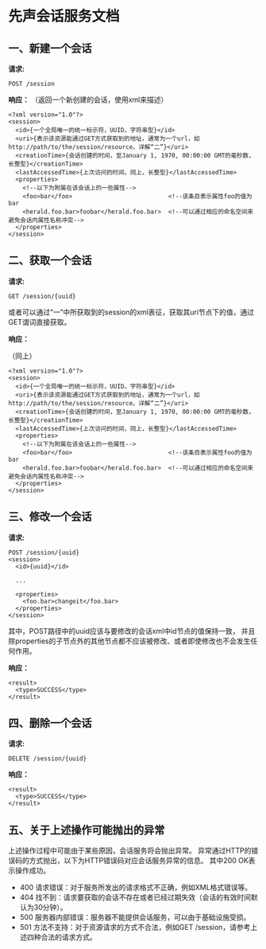 先声会话服务文档
================
一、新建一个会话
----------------
**请求:**

    POST /session

**响应：**
（返回一个新创建的会话，使用xml来描述）

    <?xml version="1.0"?>
    <session>
      <id>{一个全局唯一的统一标示符，UUID，字符串型}</id>
      <uri>{表示该资源能通过GET方式获取到的地址，通常为一个url，如http://path/to/the/session/resource，详解“二”}</uri>
      <creationTime>{会话创建的时间，至January 1, 1970, 00:00:00 GMT的毫秒数，长整型}</creationTime>
      <lastAccessedTime>{上次访问的时间，同上，长整型}</lastAccessedTime>
      <properties>
        <!--以下为附属在该会话上的一些属性-->
        <foo>bar</foo>                           <!--该条目表示属性foo的值为bar
        <herald.foo.bar>foobar</herald.foo.bar>  <!--可以通过相应的命名空间来避免会话内属性名称冲突-->
      </properties>
    </session>

二、获取一个会话
----------------
**请求:**

    GET /session/{uuid}
    
或者可以通过“一”中所获取到的session的xml表征，获取其uri节点下的值，通过GET谓词直接获取。

**响应：**

（同上）

    <?xml version="1.0"?>
    <session>
      <id>{一个全局唯一的统一标示符，UUID，字符串型}</id>
      <uri>{表示该资源能通过GET方式获取到的地址，通常为一个url，如http://path/to/the/session/resource，详解“二”}</uri>
      <creationTime>{会话创建的时间，至January 1, 1970, 00:00:00 GMT的毫秒数，长整型}</creationTime>
      <lastAccessedTime>{上次访问的时间，同上，长整型}</lastAccessedTime>
      <properties>
        <!--以下为附属在该会话上的一些属性-->
        <foo>bar</foo>                           <!--该条目表示属性foo的值为bar
        <herald.foo.bar>foobar</herald.foo.bar>  <!--可以通过相应的命名空间来避免会话内属性名称冲突-->
      </properties>
    </session>

三、修改一个会话
----------------
**请求:**

    POST /session/{uuid}
    <session>
      <id>{uuid}</id>
      
      ...
      
      <properties>
        <foo.bar>changeit</foo.bar>
      </properties>
    </session>

其中，POST路径中的uuid应该与要修改的会话xml中id节点的值保持一致，
并且除properties的子节点外的其他节点都不应该被修改、或者即使修改也不会发生任何作用。

**响应：**

    <result>
      <type>SUCCESS</type>
    </result>

四、删除一个会话
----------------
**请求:**

    DELETE /session/{uuid}

**响应：**

    <result>
      <type>SUCCESS</type>
    </result>

五、关于上述操作可能抛出的异常
------------------------------
上述操作过程中可能由于某些原因，会话服务将会抛出异常。
异常通过HTTP的错误码的方式抛出，以下为HTTP错误码对应会话服务异常的信息。
其中200 OK表示操作成功。

+ 400 请求错误：对于服务所发出的请求格式不正确，例如XML格式错误等。
+ 404 找不到：请求要获取的会话不存在或者已经过期失效（会话的有效时间默认为30分钟）。
+ 500 服务器内部错误：服务器不能提供会话服务，可以由于基础设施受损。
+ 501 方法不支持：对于资源请求的方式不合法，例如GET /session，请参考上述四种合法的请求方式。
